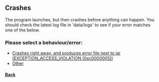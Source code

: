 ## Crashes
The program launches, but then crashes before anything can happen. You should check the latest log file in 'data/logs' to see if your error matches one of the below.
### Please select a behaviour/error:
- [Crashes right away, and produces error file next to jar (EXCEPTION_ACCESS_VIOLATION (0xc0000005))](access-violation.md)
- [Other](report-new.md)

#### [Back](problems.md)

